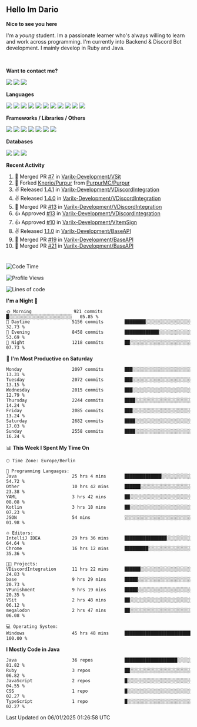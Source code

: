 <h2>Hello Im Dario</h2>

**Nice to see you here**

I'm a *young* student. Im a passionate learner who's always willing to learn and work across
programming. I'm currently into Backend & Discord Bot development. I mainly develop in Ruby and Java.

<br/>

**Want to contact me?**

<a href="https://github.com/knerio"><img src="https://img.shields.io/badge/-Github-blue?style=for-the-badge&logo=github&logoColor=white"/></a> <a href="https://discord.com/users/639416958923702292"><img src="https://img.shields.io/badge/-knerio-blue?style=for-the-badge&logo=discord&logoColor=white"/></a> <a href="https://twitch.tv/dopalos_"><img src="https://img.shields.io/badge/-twitch-blue?style=for-the-badge&logo=twitch&logoColor=white"/></a>

**Languages**

<img src="https://img.shields.io/badge/-HTML-blue?style=for-the-badge&logo=html5&logoColor=white"/> <img src="https://img.shields.io/badge/-CSS-blue?style=for-the-badge&logo=CSS3&logoColor=white"/> <img src="https://img.shields.io/badge/-Javascript-blue?style=for-the-badge&logo=javascript&logoColor=white"/> <img src="https://img.shields.io/badge/-Typescript-blue?style=for-the-badge&logo=TypeScript&logoColor=white"/> <img src="https://img.shields.io/badge/-Java-blue?style=for-the-badge&logo=java&logoColor=white"/> <img src="https://img.shields.io/badge/-Kotlin-blue?style=for-the-badge&logo=kotlin&logoColor=white"/> <img src="https://img.shields.io/badge/-SQL-blue?style=for-the-badge&logo=MYSQL&logoColor=white"/> <img src="https://img.shields.io/badge/-Markdown-blue?style=for-the-badge&logo=Markdown&logoColor=white"/> <img src="https://img.shields.io/badge/-JSON-blue?style=for-the-badge&logo=JSON&logoColor=white"/> <img src="https://img.shields.io/badge/-Git-blue?style=for-the-badge&logo=Git&logoColor=white"/> <img src="https://img.shields.io/badge/-Ruby-blue?style=for-the-badge&logo=Ruby&logoColor=white"/>
<br/>

 **Frameworks / Libraries / Others**

<img src="https://img.shields.io/badge/-Bootstrap-blue?style=for-the-badge&logo=Bootstrap&logoColor=white"/> <img src="https://img.shields.io/badge/-Node.JS-blue?style=for-the-badge&logo=node.js&logoColor=white"/> <img src="https://img.shields.io/badge/-React-blue?style=for-the-badge&logo=React&logoColor=white"/> <img src="https://img.shields.io/badge/-Express-blue?style=for-the-badge&logo=Express&logoColor=white"/> <img src="https://img.shields.io/badge/-Next.Js-blue?style=for-the-badge&logo=Next.Js&logoColor=white"/> <img src="https://img.shields.io/badge/-Ruby_On_Rails-blue?style=for-the-badge&logo=ruby-on-rails&logoColor=white"/> <img src="https://img.shields.io/badge/-JDA-blue?style=for-the-badge&logo=JDA&logoColor=white"/>

**Databases**

<img src="https://img.shields.io/badge/-MongoDB-blue?style=for-the-badge&logo=mongodb&logoColor=white"/> <img src="https://img.shields.io/badge/-MariaDB-blue?style=for-the-badge&logo=MariaDB&logoColor=white"/>
<img src="https://img.shields.io/badge/-PostgreSQL-blue?style=for-the-badge&logo=PostgreSQl&logoColor=white"/>

**Recent Activity**

<!--RECENT_ACTIVITY:start-->
1. 🎉 Merged PR [#7](https://github.com/Varilx-Development/VSit/pull/7) in [Varilx-Development/VSit](https://github.com/Varilx-Development/VSit)<br>
2. 🔱 Forked [Knerio/Purpur](https://github.com/Knerio/Purpur) from [PurpurMC/Purpur](https://github.com/PurpurMC/Purpur)<br>
3. ✌️ Released [1.4.1](https://github.com/Varilx-Development/VDiscordIntegration/releases/tag/1.4.1) in [Varilx-Development/VDiscordIntegration](https://github.com/Varilx-Development/VDiscordIntegration)<br>
4. ✌️ Released [1.4.0](https://github.com/Varilx-Development/VDiscordIntegration/releases/tag/1.4.0) in [Varilx-Development/VDiscordIntegration](https://github.com/Varilx-Development/VDiscordIntegration)<br>
5. 🎉 Merged PR [#13](https://github.com/Varilx-Development/VDiscordIntegration/pull/13) in [Varilx-Development/VDiscordIntegration](https://github.com/Varilx-Development/VDiscordIntegration)<br>
6. 👍 Approved [#13](https://github.com/Varilx-Development/VDiscordIntegration/pull/13#pullrequestreview-2530934950) in [Varilx-Development/VDiscordIntegration](https://github.com/Varilx-Development/VDiscordIntegration)<br>
7. 👍 Approved [#10](https://github.com/Varilx-Development/VItemSign/pull/10#pullrequestreview-2530910504) in [Varilx-Development/VItemSign](https://github.com/Varilx-Development/VItemSign)<br>
8. ✌️ Released [1.1.0](https://github.com/Varilx-Development/BaseAPI/releases/tag/1.1.0) in [Varilx-Development/BaseAPI](https://github.com/Varilx-Development/BaseAPI)<br>
9. 🎉 Merged PR [#19](https://github.com/Varilx-Development/BaseAPI/pull/19) in [Varilx-Development/BaseAPI](https://github.com/Varilx-Development/BaseAPI)<br>
10. 🎉 Merged PR [#21](https://github.com/Varilx-Development/BaseAPI/pull/21) in [Varilx-Development/BaseAPI](https://github.com/Varilx-Development/BaseAPI)<br>
<!--RECENT_ACTIVITY:end-->
 
#

<!--START_SECTION:waka-->
![Code Time](http://img.shields.io/badge/Code%20Time-811%20hrs%204%20mins-blue)

![Profile Views](http://img.shields.io/badge/Profile%20Views-0-blue)

![Lines of code](https://img.shields.io/badge/From%20Hello%20World%20I%27ve%20Written-860.6%20thousand%20lines%20of%20code-blue)

**I'm a Night 🦉** 

```text
🌞 Morning                921 commits         █░░░░░░░░░░░░░░░░░░░░░░░░   05.85 % 
🌆 Daytime                5156 commits        ████████░░░░░░░░░░░░░░░░░   32.73 % 
🌃 Evening                8458 commits        █████████████░░░░░░░░░░░░   53.69 % 
🌙 Night                  1218 commits        ██░░░░░░░░░░░░░░░░░░░░░░░   07.73 % 
```
📅 **I'm Most Productive on Saturday** 

```text
Monday                   2097 commits        ███░░░░░░░░░░░░░░░░░░░░░░   13.31 % 
Tuesday                  2072 commits        ███░░░░░░░░░░░░░░░░░░░░░░   13.15 % 
Wednesday                2015 commits        ███░░░░░░░░░░░░░░░░░░░░░░   12.79 % 
Thursday                 2244 commits        ████░░░░░░░░░░░░░░░░░░░░░   14.24 % 
Friday                   2085 commits        ███░░░░░░░░░░░░░░░░░░░░░░   13.24 % 
Saturday                 2682 commits        ████░░░░░░░░░░░░░░░░░░░░░   17.03 % 
Sunday                   2558 commits        ████░░░░░░░░░░░░░░░░░░░░░   16.24 % 
```


📊 **This Week I Spent My Time On** 

```text
🕑︎ Time Zone: Europe/Berlin

💬 Programming Languages: 
Java                     25 hrs 4 mins       ██████████████░░░░░░░░░░░   54.72 % 
Other                    10 hrs 42 mins      ██████░░░░░░░░░░░░░░░░░░░   23.38 % 
YAML                     3 hrs 42 mins       ██░░░░░░░░░░░░░░░░░░░░░░░   08.08 % 
Kotlin                   3 hrs 18 mins       ██░░░░░░░░░░░░░░░░░░░░░░░   07.23 % 
JSON                     54 mins             ░░░░░░░░░░░░░░░░░░░░░░░░░   01.98 % 

🔥 Editors: 
IntelliJ IDEA            29 hrs 36 mins      ████████████████░░░░░░░░░   64.64 % 
Chrome                   16 hrs 12 mins      █████████░░░░░░░░░░░░░░░░   35.36 % 

🐱‍💻 Projects: 
VDiscordIntegration      11 hrs 22 mins      ██████░░░░░░░░░░░░░░░░░░░   24.83 % 
base                     9 hrs 29 mins       █████░░░░░░░░░░░░░░░░░░░░   20.73 % 
VPunishment              9 hrs 19 mins       █████░░░░░░░░░░░░░░░░░░░░   20.35 % 
VSit                     2 hrs 48 mins       ██░░░░░░░░░░░░░░░░░░░░░░░   06.12 % 
megalodon                2 hrs 47 mins       ██░░░░░░░░░░░░░░░░░░░░░░░   06.08 % 

💻 Operating System: 
Windows                  45 hrs 48 mins      █████████████████████████   100.00 % 
```

**I Mostly Code in Java** 

```text
Java                     36 repos            ████████████████████░░░░░   81.82 % 
Ruby                     3 repos             ██░░░░░░░░░░░░░░░░░░░░░░░   06.82 % 
JavaScript               2 repos             █░░░░░░░░░░░░░░░░░░░░░░░░   04.55 % 
CSS                      1 repo              █░░░░░░░░░░░░░░░░░░░░░░░░   02.27 % 
TypeScript               1 repo              █░░░░░░░░░░░░░░░░░░░░░░░░   02.27 % 
```




 Last Updated on 06/01/2025 01:26:58 UTC
<!--END_SECTION:waka-->

